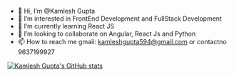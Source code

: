 - 👋 Hi, I’m @Kamlesh Gupta
- 👀 I’m interested in FrontEnd Development and FullStack Development
- 🌱 I’m currently learning React JS
- 💞️ I’m looking to collaborate on Angular, React Js and Python
- 📫 How to reach me gmail: kamleshgupta594@gmail.com or contactno 9637199927

<!---
kamleah/kamleah is a ✨ special ✨ repository because its `README.md` (this file) appears on your GitHub profile.
You can click the Preview link to take a look at your changes.
--->
[![Kamlesh Gupta's GitHub stats](https://github-readme-stats.vercel.app/api?username=vishan007)](https://github.com/anuraghazra/github-readme-stats)
